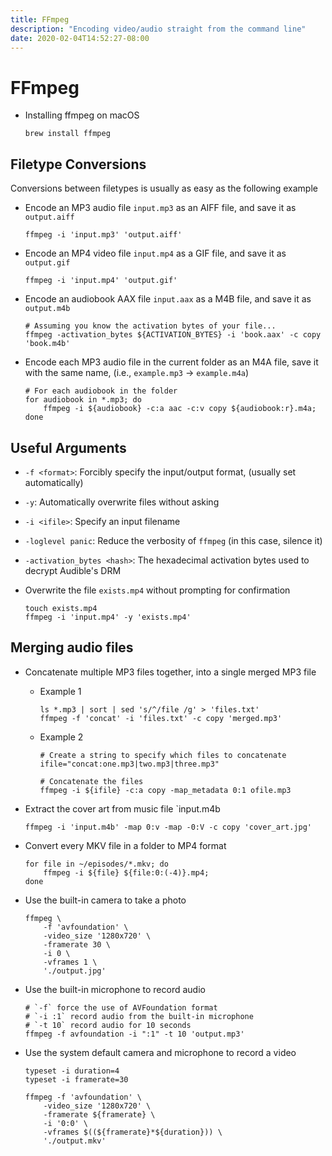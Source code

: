 ```yaml
---
title: FFmpeg
description: "Encoding video/audio straight from the command line"
date: 2020-02-04T14:52:27-08:00
---
```


# FFmpeg

* Installing ffmpeg on macOS

    ```shell script
    brew install ffmpeg
    ```

## Filetype Conversions

Conversions between filetypes is usually as easy as the following example

* Encode an MP3 audio file `input.mp3` as an AIFF file, and save it as
  `output.aiff`

    ```shell script
    ffmpeg -i 'input.mp3' 'output.aiff'
    ```

* Encode an MP4 video file `input.mp4` as a GIF file, and save it as `output.gif`

    ```shell script
    ffmpeg -i 'input.mp4' 'output.gif'
    ```

* Encode an audiobook AAX file `input.aax` as a M4B file, and save it as `output.m4b`

    ```shell script
    # Assuming you know the activation bytes of your file...
    ffmpeg -activation_bytes ${ACTIVATION_BYTES} -i 'book.aax' -c copy 'book.m4b'
    ```

* Encode each MP3 audio file in the current folder as an M4A file, save it with
  the same name, (i.e., `example.mp3` → `example.m4a`)

    ```shell script
    # For each audiobook in the folder
    for audiobook in *.mp3; do
        ffmpeg -i ${audiobook} -c:a aac -c:v copy ${audiobook:r}.m4a;
    done
    ```

## Useful Arguments

* `-f <format>`: Forcibly specify the input/output format, (usually set
  automatically)
* `-y`: Automatically overwrite files without asking
* `-i <ifile>`: Specify an input filename
* `-loglevel panic`: Reduce the verbosity of `ffmpeg` (in this case, silence it)
* `-activation_bytes <hash>`: The hexadecimal activation bytes used to decrypt
  Audible's DRM

* Overwrite the file `exists.mp4` without prompting for confirmation

    ```shell script
    touch exists.mp4
    ffmpeg -i 'input.mp4' -y 'exists.mp4'
    ```

## Merging audio files

* Concatenate multiple MP3 files together, into a single merged MP3 file

    * Example 1

        ```shell script
        ls *.mp3 | sort | sed 's/^/file /g' > 'files.txt'
        ffmpeg -f 'concat' -i 'files.txt' -c copy 'merged.mp3'
        ```

    * Example 2

        ```shell script
        # Create a string to specify which files to concatenate
        ifile="concat:one.mp3|two.mp3|three.mp3"

        # Concatenate the files
        ffmpeg -i ${ifile} -c:a copy -map_metadata 0:1 ofile.mp3
        ```

* Extract the cover art from music file `input.m4b

    ```shell script
    ffmpeg -i 'input.m4b' -map 0:v -map -0:V -c copy 'cover_art.jpg'
    ```

* Convert every MKV file in a folder to MP4 format

    ```shell script
    for file in ~/episodes/*.mkv; do
        ffmpeg -i ${file} ${file:0:(-4)}.mp4;
    done
    ```


* Use the built-in camera to take a photo

    ```shell script
    ffmpeg \
        -f 'avfoundation' \
        -video_size '1280x720' \
        -framerate 30 \
        -i 0 \
        -vframes 1 \
        './output.jpg'
    ```

* Use the built-in microphone to record audio

    ```shell script
    # `-f` force the use of AVFoundation format
    # `-i :1` record audio from the built-in microphone
    # `-t 10` record audio for 10 seconds
    ffmpeg -f avfoundation -i ":1" -t 10 'output.mp3'
    ```

* Use the system default camera and microphone to record a video

    ```shell script
    typeset -i duration=4
    typeset -i framerate=30

    ffmpeg -f 'avfoundation' \
        -video_size '1280x720' \
        -framerate ${framerate} \
        -i '0:0' \
        -vframes $((${framerate}*${duration})) \
        './output.mkv'
    ```
